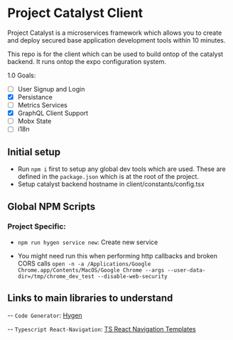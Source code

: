 # Project Catalyst Client

Project Catalyst is a microservices framework which allows you to create and deploy secured base application development tools within 10 minutes.

This repo is for the client which can be used to build ontop of the catalyst backend. It runs ontop the expo configuration system.

1.0 Goals:
 - [ ] User Signup and Login
 - [x] Persistance
 - [ ] Metrics Services
 - [x]  GraphQL Client Support
 - [ ] Mobx State
 - [ ] i18n

## Initial setup

- Run `npm i` first to setup any global dev tools which are used. These are defined in the `package.json` which is at the root of the project.
- Setup catalyst backend hostname in client/constants/config.tsx
## Global NPM Scripts

### Project Specific:

- `npm run hygen service new`: Create new service

- You might need run this when performing http callbacks and broken CORS calls `open -n -a /Applications/Google Chrome.app/Contents/MacOS/Google Chrome --args --user-data-dir=/tmp/chrome_dev_test --disable-web-security`

## Links to main libraries to understand

-- `Code Generator`: [Hygen](https://www.hygen.io/)

-- `Typescript React-Navigation`: [TS React Navigation Templates](https://dev.to/andreasbergqvist/react-navigation-with-typescript-29ka)